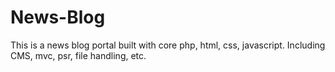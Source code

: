 # News-Blog
This is a news blog portal built with core php, html, css, javascript. Including CMS, mvc, psr, file handling, etc.